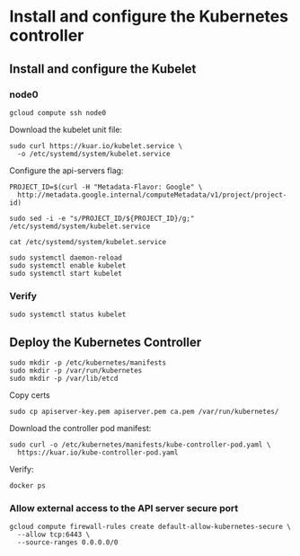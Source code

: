 # Install and configure the Kubernetes controller

## Install and configure the Kubelet

### node0

```
gcloud compute ssh node0
```

Download the kubelet unit file:

```
sudo curl https://kuar.io/kubelet.service \
  -o /etc/systemd/system/kubelet.service
```

Configure the api-servers flag:

```
PROJECT_ID=$(curl -H "Metadata-Flavor: Google" \
  http://metadata.google.internal/computeMetadata/v1/project/project-id)
```

```
sudo sed -i -e "s/PROJECT_ID/${PROJECT_ID}/g;" /etc/systemd/system/kubelet.service
```

```
cat /etc/systemd/system/kubelet.service
```

```
sudo systemctl daemon-reload
sudo systemctl enable kubelet
sudo systemctl start kubelet
```

### Verify

```
sudo systemctl status kubelet
```

## Deploy the Kubernetes Controller

```
sudo mkdir -p /etc/kubernetes/manifests
sudo mkdir -p /var/run/kubernetes
sudo mkdir -p /var/lib/etcd
```

Copy certs

```
sudo cp apiserver-key.pem apiserver.pem ca.pem /var/run/kubernetes/
```

Download the controller pod manifest:

```
sudo curl -o /etc/kubernetes/manifests/kube-controller-pod.yaml \
  https://kuar.io/kube-controller-pod.yaml
```

Verify:

```
docker ps
```

### Allow external access to the API server secure port

```
gcloud compute firewall-rules create default-allow-kubernetes-secure \
  --allow tcp:6443 \
  --source-ranges 0.0.0.0/0
```
